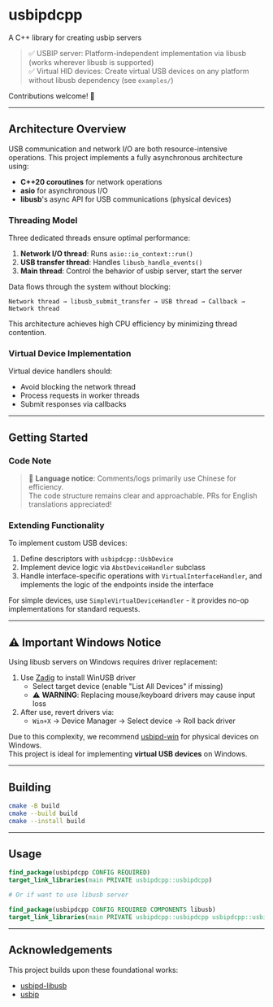 # usbipdcpp

A C++ library for creating usbip servers

> ✅ USBIP server: Platform-independent implementation via libusb (works wherever libusb is supported)  
> ✅ Virtual HID devices: Create virtual USB devices on any platform without libusb dependency (see `examples/`)

Contributions welcome! 🚀

---

## Architecture Overview

USB communication and network I/O are both resource-intensive operations. This project implements a fully asynchronous architecture using:
- **C++20 coroutines** for network operations
- **asio** for asynchronous I/O
- **libusb**'s async API for USB communications (physical devices)

### Threading Model
Three dedicated threads ensure optimal performance:
1. **Network I/O thread**: Runs `asio::io_context::run()`
2. **USB transfer thread**: Handles `libusb_handle_events()`
3. **Main thread**: Control the behavior of usbip server, start the server

Data flows through the system without blocking:
```
Network thread → libusb_submit_transfer → USB thread → Callback → Network thread
```
This architecture achieves high CPU efficiency by minimizing thread contention.

### Virtual Device Implementation
Virtual device handlers should:
- Avoid blocking the network thread
- Process requests in worker threads
- Submit responses via callbacks

---

## Getting Started

### Code Note
> 📝 **Language notice**: Comments/logs primarily use Chinese for efficiency.  
> The code structure remains clear and approachable. PRs for English translations appreciated!

### Extending Functionality
To implement custom USB devices:
1. Define descriptors with `usbipdcpp::UsbDevice`
2. Implement device logic via `AbstDeviceHandler` subclass
3. Handle interface-specific operations with `VirtualInterfaceHandler`, and implements the logic of the endpoints inside the interface

For simple devices, use `SimpleVirtualDeviceHandler` - it provides no-op implementations for standard requests.

---

## ⚠️ Important Windows Notice

Using libusb servers on Windows requires driver replacement:
1. Use [Zadig](https://zadig.akeo.ie/) to install WinUSB driver
    - Select target device (enable "List All Devices" if missing)
    - ⚠️ **WARNING**: Replacing mouse/keyboard drivers may cause input loss
2. After use, revert drivers via:
    - `Win+X` → Device Manager → Select device → Roll back driver

Due to this complexity, we recommend [usbipd-win](https://github.com/dorssel/usbipd-win) for physical devices on Windows.  
This project is ideal for implementing **virtual USB devices** on Windows.

---

## Building
```bash
cmake -B build
cmake --build build
cmake --install build
```

---

## Usage
```cmake
find_package(usbipdcpp CONFIG REQUIRED)
target_link_libraries(main PRIVATE usbipdcpp::usbipdcpp)

# Or if want to use libusb server

find_package(usbipdcpp CONFIG REQUIRED COMPONENTS libusb)
target_link_libraries(main PRIVATE usbipdcpp::usbipdcpp usbipdcpp::usbipdcpp_libusb)
```

---

## Acknowledgements
This project builds upon these foundational works:
- [usbipd-libusb](https://github.com/raydudu/usbipd-libusb)
- [usbip](https://github.com/jiegec/usbip)  